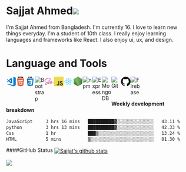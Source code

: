 # Sajjat Ahmed<img src="https://media.giphy.com/media/12oufCB0MyZ1Go/giphy.gif" width="50"></h2>

I'm Sajjat Ahmed from Bangladesh. I'm currently 16. I love to learn new things everyday. I'm a student of 10th class. I really enjoy learning languages and frameworks like React. I also enjoy ui, ux, and design.


# Language and Tools
<img align="left" alt="Visual Studio Code" width="26px" src="https://raw.githubusercontent.com/github/explore/80688e429a7d4ef2fca1e82350fe8e3517d3494d/topics/visual-studio-code/visual-studio-code.png" />
<img align="left" alt="HTML5" width="26px" src="https://raw.githubusercontent.com/github/explore/80688e429a7d4ef2fca1e82350fe8e3517d3494d/topics/html/html.png" />
<img align="left" alt="CSS3" width="26px" src="https://raw.githubusercontent.com/github/explore/80688e429a7d4ef2fca1e82350fe8e3517d3494d/topics/css/css.png" />
<img align="left" alt="Bootstrap" width="26px" src="https://cdn.iconscout.com/icon/free/png-256/bootstrap-226077.png" />
<img align="left" alt="Sass" width="26px" src="https://raw.githubusercontent.com/github/explore/80688e429a7d4ef2fca1e82350fe8e3517d3494d/topics/sass/sass.png" />
<img align="left" alt="JavaScript" width="26px" src="https://raw.githubusercontent.com/github/explore/80688e429a7d4ef2fca1e82350fe8e3517d3494d/topics/javascript/javascript.png" />
<img align="left" alt="React" width="26px" src="https://raw.githubusercontent.com/github/explore/80688e429a7d4ef2fca1e82350fe8e3517d3494d/topics/react/react.png" />
<img align="left" alt="Node.js" width="26px" src="https://raw.githubusercontent.com/github/explore/80688e429a7d4ef2fca1e82350fe8e3517d3494d/topics/nodejs/nodejs.png" />
<img align="left" alt="npm" width="26px" src="https://cdn.iconscout.com/icon/free/png-512/npm-226037.png" />
<img align="left" alt="Express" width="26px" src="https://img2.pngio.com/express-js-png-5-png-image-expressjs-png-800_800.png" />
<img align="left" alt="MongoDB" width="26px" src="https://img.icons8.com/color/452/mongodb.png" />
<img align="left" alt="Git" width="26px" src="https://upload.wikimedia.org/wikipedia/commons/thumb/3/3f/Git_icon.svg/1200px-Git_icon.svg.png" />
<img align="left" alt="GitHub" width="26px" src="https://raw.githubusercontent.com/github/explore/78df643247d429f6cc873026c0622819ad797942/topics/github/github.png" />
<img align="left" alt="Firebase" width="26px" src="https://cdn4.iconfinder.com/data/icons/google-i-o-2016/512/google_firebase-2-512.png" />


<br />
<br />
<br />


**Weekly development breakdown**
<!--START_SECTION:waka-->
```
JavaScript     3 hrs 16 mins   ██████████▓░░░░░░░░░░░░░░   43.11 % 
python         3 hrs 13 mins   ██████████▓░░░░░░░░░░░░░░   42.33 % 
Css            1 hr            ███▒░░░░░░░░░░░░░░░░░░░░░   13.24 % 
HTML           5 mins          ▒░░░░░░░░░░░░░░░░░░░░░░░░   01.30 %
```
<!--END_SECTION:waka-->

####GitHub Status
<a href="https://github.com/sajjat-ahmed/github-readme-stats">
  <img align="center" src="https://github-readme-stats.anuraghazra1.vercel.app/api?username=sajjat-ahmed&show_icons=true&include_all_commits=true&theme=radical" alt="Sajjat's github stats" />
</a>
<a href="https://github.com/sajjat-ahmed/github-readme-stats">
  <!-- Change the `github-readme-stats.anuraghazra1.vercel.app` to `github-readme-stats.vercel.app`  -->
  <img align="center" src="https://github-readme-stats.anuraghazra1.vercel.app/api/top-langs/?username=sajjat-ahmed&layout=compact&theme=radical" />
</a>
